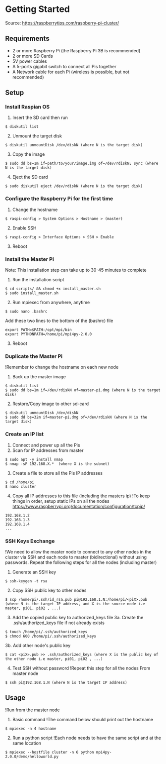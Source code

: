 # Getting Started
Source: https://raspberrytips.com/raspberry-pi-cluster/

## Requirements
+ 2 or more Raspberry Pi (the Raspberry Pi 3B is recommended)
+ 2 or more SD Cards
+ 5V power cables
+ A 5-ports gigabit switch to connect all Pis together
+ A Network cable for each Pi (wireless is possible, but not recommended)

## Setup
### Install Raspian OS
1. Insert the SD card then run 
```
$ diskutil list
```
2. Unmount the target disk 
```
$ diskutil unmountDisk /dev/diskN (where N is the target disk)
```
3. Copy the image
```
$ sudo dd bs=1m if=path/to/your/image.img of=/dev/rdiskN; sync (where N is the target disk)
```
4. Eject the SD card
```
$ sudo diskutil eject /dev/rdiskN (where N is the target disk)
```

### Configure the Raspberry Pi for the first time
1. Change the hostname
```
$ raspi-config > System Options > Hostname > (master)
```
2. Enable SSH
```
$ raspi-config > Interface Options > SSH > Enable
```
3. Reboot

### Install the Master Pi
Note: This installation step can take up to 30-45 minutes to complete
1. Run the installation script
```
$ cd scripts/ && chmod +x install_master.sh
$ sudo install_master.sh
```
2. Run mpiexec from anywhere, anytime
```
$ sudo nano .bashrc
```
Add these two lines to the bottom of the (bashrc) file
```
export PATH=$PATH:/opt/mpi/bin
export PYTHONPATH=/home/pi/mpi4py-2.0.0
```
3. Reboot

### Duplicate the Master Pi
!Remember to change the hostname on each new node
1. Back up the master image 
```
$ diskutil list
$ sudo dd bs=1m if=/dev/rdiskN of=master-pi.dmg (where N is the target disk)
```
2. Restore/Copy image to other sd-card 
```
$ diskutil unmountDisk /dev/diskN
$ sudo dd bs=32m if=master-pi.dmg of=/dev/rdiskN (where N is the target disk)
```

### Create an IP list
1. Connect and power up all the Pis
2. Scan for IP addresses from master
```
$ sudo apt -y install nmap
$ nmap -sP 192.168.X.*  (where X is the subnet)
```
3. Create a file to store all the Pis IP addresses
```
$ cd /home/pi
$ nano cluster
```
4. Copy all IP addresses to this file (including the masters ip)
!To keep things in order, setup static IPs on all the nodes
https://www.raspberrypi.org/documentation/configuration/tcpip/
```
192.168.1.2
192.168.1.3
192.168.1.4
...
```

### SSH Keys Exchange
!We need to allow the master node to connect to any other nodes in the cluster via SSH and each node to master (bidirectional) without using passwords. Repeat the following steps for all the nodes (including master)
1. Generate an SSH key
```
$ ssh-keygen -t rsa
```
2. Copy SSH public key to other nodes
```
$ scp /home/pi/.ssh/id_rsa.pub pi@192.168.1.N:/home/pi/<piX>.pub (where N is the target IP address, and X is the source node i.e master, pi01, pi02 , ...)
```
3. Add the copied public key to authorized_keys file
3a. Create the .ssh/authorized_keys file if not already exists
```
$ touch /home/pi/.ssh/authorized_keys
$ chmod 600 /home/pi/.ssh/authorized_keys
```
3b. Add other node's public key
```
$ cat <piX>.pub >> .ssh/authorized_keys (where X is the public key of the other node i.e master, pi01, pi02 , ...)
```
4. Test SSH without password
!Repeat this step for all the nodes
From master node
```
$ ssh pi@192.168.1.N (where N is the target IP address)
```

## Usage
!Run from the master node
1. Basic command
!The command below should print out the hostname
```
$ mpiexec -n 4 hostname
```
2. Run a python script
!Each node needs to have the same script and at the same location
```
$ mpiexec --hostfile cluster -n 6 python mpi4py-2.0.0/demo/helloworld.py
```
